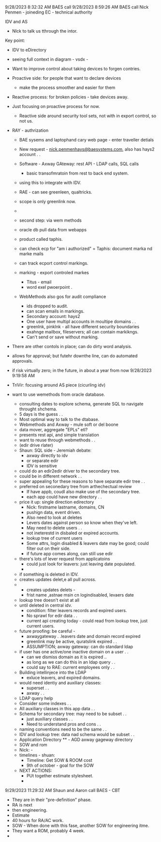 9/28/2023 8:32:32 AM
BAES call
9/28/2023 8:59:26 AM
BAES call
Nick Penmen - joineding EC - technical authority

IDV and AS
 - NIck to talk us tthrough the intor.

Key point: 
 - IDV to eDirectory 
 - seeing full context in diagram - vsdx - 
 - Want to improve control about taking devices to forgen contries.
 - Proactive side: for people that want to declare devices
	 - make the process smoother and easier for them
 - Reactive process: for broken policies - take devices away.
 
 - Just focusing on proactive process for now.
	 - Reactive side around security tool sets, not with in export control, so not us.
 - RAY - authrization
	 - BAE sysems and laptophand cary web page - enter traveller detials
	 - New request - nick.penmenhays@baesystems.com, also has hays2 account . .
	 - Software - Axway GAteway: rest API - LDAP calls, SQL calls
		 - basic transofmratoin from rest to back end system.
	 - using this to integrate with IDV.
	 - RAE - can see greenleen, qualtricks.
	 - scope is only greenlink now.
	 - 
	 
	 - second step: via wem methods
	 - oracle db pull data from webapps
	 - product called taphis.
	 - can check ecp for "am i authorized"
	 = Taphis: document marka nd marke mails
	 - can track ecport control markings.
	 - marking - export controled markes
		 - Titus - email
		 - word exel pwoerpoint . 
	 - WebMethods also gos for audit compliance
		 - ids dropped to audit.
		 - can scan emails in markings.
		 - Secondary account: hays2
		 - One user have multipl accounts in moultipe domains . .
		 - greenlnk, pinklnk - all have different security boundaries
		 - exahnge mailbox, fileservers; all can contain markikngs.
		 - Can't send or save without marking.
 - There are other contols in place; can do dirty word analysis.
 - allows for approval; but futehr downthe line, can do automated approvals.
 - if risk virtually zero; in the future, in about a year from now 9/28/2023 9:19:58 AM
 - TriVir: focusing around AS piece (cicurling idv)
 - want to use wemethods from oracle database.
	 - consulting dates to explore schema, generate SQL to navigate throught shchema.
	 - 5 days is the guess . .
	 - Most optimal way to talk to the dtabase.
	 - Webmethods and Axway - mule soft or del boone 
	 - 	data mover, aggregate "EPLs" etl?
	 - presents rest api, and simple translation
	 - want to reuse through webmethods . .
	 - (edir drive rlater)
	 - Shaun: SQL side - Jeremiah
	 debate:
		 - axway directly to idv
		 - or separate edir
		 - IDV is sensitive
	 - could do an edir2edir driver to the secondary tree.
	 - could be in different network . .
	 - super appealing for these reasons to have separate edir tree . .
	 - preferred on seconedary tree from arthechectual review
		 - If have appb, coudl also make use of the secondary tree.
		 - each app could have new directory . .
	 - price it up: single direction edirectory
		 - Nick: firstname lastname, domains, CN
		 - pushign data, event driven.
		 - Also need to look at deletes
		 - Levers dates against person so know when they've left.
		 - May need to delete users . .
		 - not ineterestd in disbaled or expired accounts.
		 - lookup tree of current users
		 - Some attrs, login disabled & leavers date may be good; could filter out on their side.
		 - if future app comes along, can still use edir 
	 - there's lots of lever request from applicatoins
		 - could just look for leavers: just leaving date populated.
		 - 
	 - if something is deleted in IDV.
	 - creates updates delet,e all pull across.
	 -  - creates updates delets - 
		 - frist name ,astnae msin cn logindisabled, levaers date
	 - lookup tree doesn't exist at all
	 - until deleted in central idv.
		- condition: filter leavers records and expired users.
		- No sprawl for edir data . .
		- current api creating today - could read from lookup tree, just current users.
	 - future proofing: be careful - 
		 - axwaygateway . .leavers date and domain record expired
		 - greenlink may be active, quratslink expired . .
		 - ASSUMPTION; axway gateway: can do standard ldap
	 - if user has one active/one inactive domain on a user . .
		 - can we dismiss domain as it is expired .. 
		 - as long as we can do this in an ldap query . .
		 - could say to RAE: current employees only . .
	 - Building intellinjece into the LDAP
		 - exluce leavers, and expired domains.
	 - would need identiy and auxiliary classes:
		 - superset . .
		 - axway . .
	 - LDAP query help
	 - Consider some indexes . .
	 - All auxiliary classes in this app data . .
	 - Schema for secondary tree: may need to be subset . .
		- just auxiliary classes . .
		- Need to understand pros and cons . .
	 - naming conventions need to be the same . .
	 - IDV and lookup tree: data nad schema would be subset . .
	 - Application Directory
	 ** - AGD axway gageway directory
	 - SOW and rom
	 - Nick: - 
	 - timelines - shuan:
		 - Timeline: Get SOW & ROOM cost
		 - 9th of october - goal for the SOW
	 - NEXT ACTIONS:
		 - PUt together estimate stylesheet.
		 - 
	 
	 
     
     
9/29/2023 11:29:32 AM
Shaun and Aaron call
BAES - CBT
 - They are in their "pre-definition" phase.
 - RA is next
 - then engineering.
 - Estimate
 - 40 hours for RA/AC work.
 - SOW - When done with this fase, another SOW for engineering itme.
 - They want a ROM, probably 4 week.
 - 
